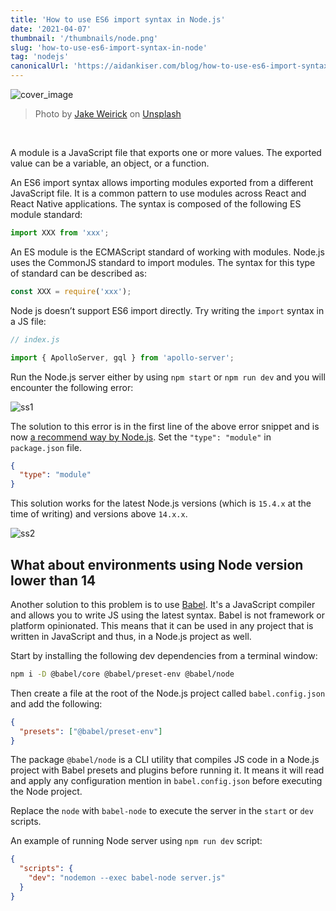 ```yaml
---
title: 'How to use ES6 import syntax in Node.js'
date: '2021-04-07'
thumbnail: '/thumbnails/node.png'
slug: 'how-to-use-es6-import-syntax-in-node'
tag: 'nodejs'
canonicalUrl: 'https://aidankiser.com/blog/how-to-use-es6-import-syntax-in-node/'
---
```


![cover_image](https://i.imgur.com/mztPVQI.png)

<blockquote>
Photo by <a href="https://unsplash.com/@weirick?utm_source=unsplash&utm_medium=referral&utm_content=creditCopyText">Jake Weirick</a> on <a href="https://unsplash.com/?utm_source=unsplash&utm_medium=referral&utm_content=creditCopyText">Unsplash</a>
</blockquote>

<br />

A module is a JavaScript file that exports one or more values. The exported value can be a variable, an object, or a function.

An ES6 import syntax allows importing modules exported from a different JavaScript file. It is a common pattern to use modules across React and React Native applications. The syntax is composed of the following ES module standard:

```js
import XXX from 'xxx';
```

An ES module is the ECMAScript standard of working with modules. Node.js uses the CommonJS standard to import modules. The syntax for this type of standard can be described as:

```js
const XXX = require('xxx');
```

Node js doesn’t support ES6 import directly. Try writing the `import` syntax in a JS file:

```js
// index.js

import { ApolloServer, gql } from 'apollo-server';
```

Run the Node.js server either by using `npm start` or `npm run dev` and you will encounter the following error:

![ss1](https://i.imgur.com/lbHW7pl.png)

The solution to this error is in the first line of the above error snippet and is now [a recommend way by Node.js](https://nodejs.org/api/esm.html#esm_enabling). Set the `"type": "module"` in `package.json` file.

```json
{
  "type": "module"
}
```

This solution works for the latest Node.js versions (which is `15.4.x` at the time of writing) and versions above `14.x.x`.

![ss2](https://i.imgur.com/Mm92hul.png)

## What about environments using Node version lower than 14

Another solution to this problem is to use [Babel](https://babeljs.io/). It's a JavaScript compiler and allows you to write JS using the latest syntax. Babel is not framework or platform opinionated. This means that it can be used in any project that is written in JavaScript and thus, in a Node.js project as well.

Start by installing the following dev dependencies from a terminal window:

```bash
npm i -D @babel/core @babel/preset-env @babel/node
```

Then create a file at the root of the Node.js project called `babel.config.json` and add the following:

```json
{
  "presets": ["@babel/preset-env"]
}
```

The package `@babel/node` is a CLI utility that compiles JS code in a Node.js project with Babel presets and plugins before running it. It means it will read and apply any configuration mention in `babel.config.json` before executing the Node project.

Replace the `node` with `babel-node` to execute the server in the `start` or `dev` scripts.

An example of running Node server using `npm run dev` script:

```json
{
  "scripts": {
    "dev": "nodemon --exec babel-node server.js"
  }
}
```
